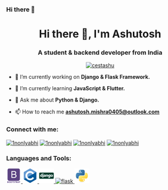 ### Hi there 👋

<!--
**cestashu/cestashu** is a ✨ _special_ ✨ repository because its `README.md` (this file) appears on your GitHub profile.-->

<h1 align="center">Hi there 👋, I'm Ashutosh</h1>
<h3 align="center">A student & backend developer from India</h3>

<p align="center"> <a href="https://twitter.com/cestashu" target="blank"><img src="https://img.shields.io/twitter/follow/cestashu?logo=twitter&style=for-the-badge" alt="cestashu" /></a> </p> 


- 🔭 I’m currently working on **Django & Flask Framework.**

- 🌱 I’m currently learning **JavaScript & Flutter.**

- 💬 Ask me about **Python & Django.**

- 📫 How to reach me **ashutosh.mishra0405@outlook.com**

<h3 align="left">Connect with me:</h3>
<p align="left">
<a href="https://twitter.com/cestashu" target="blank"><img align="center" src="https://cdn.jsdelivr.net/npm/simple-icons@3.0.1/icons/twitter.svg" alt="1nonlyabhi" height="30" width="40" /></a>
<a href="https://linkedin.com/in/cestashu" target="blank"><img align="center" src="https://cdn.jsdelivr.net/npm/simple-icons@3.0.1/icons/linkedin.svg" alt="1nonlyabhi" height="30" width="40" /></a>
<a href="https://fb.com/cestashu" target="blank"><img align="center" src="https://cdn.jsdelivr.net/npm/simple-icons@3.0.1/icons/facebook.svg" alt="1nonlyabhi" height="30" width="40" /></a>
<a href="https://instagram.com/cestashu" target="blank"><img align="center" src="https://cdn.jsdelivr.net/npm/simple-icons@3.0.1/icons/instagram.svg" alt="1nonlyabhi" height="30" width="40" /></a>
</p>

<h3 align="left">Languages and Tools:</h3>
<p align="left"> <a href="https://getbootstrap.com" target="_blank"> <img src="https://raw.githubusercontent.com/devicons/devicon/master/icons/bootstrap/bootstrap-plain-wordmark.svg" alt="bootstrap" width="40" height="40"/> </a> <a href="https://www.cprogramming.com/" target="_blank"> <img src="https://raw.githubusercontent.com/devicons/devicon/master/icons/c/c-original.svg" alt="c" width="40" height="40"/> </a> </a> <a href="https://www.djangoproject.com/" target="_blank"> <img src="https://raw.githubusercontent.com/devicons/devicon/master/icons/django/django-original.svg" alt="django" width="40" height="40"/> </a> <a href="https://flask.palletsprojects.com/" target="_blank"> <img src="https://www.vectorlogo.zone/logos/pocoo_flask/pocoo_flask-icon.svg" alt="flask" width="40" height="40"/> </a> <a href="https://www.python.org" target="_blank"> <img src="https://raw.githubusercontent.com/devicons/devicon/master/icons/python/python-original.svg" alt="python" width="40" height="40"/> </a> </p>

